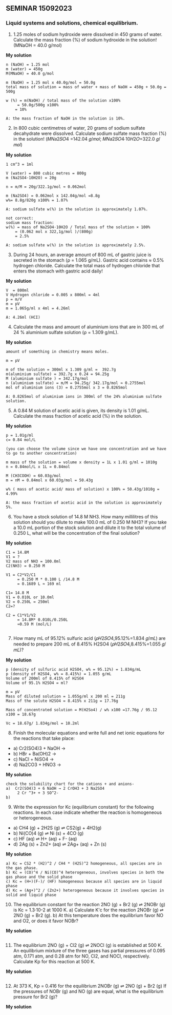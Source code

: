 
## SEMINAR 15092023


### Liquid systems and solutions, chemical equilibrium.
1. 1.25 moles of sodium hydroxide were dissolved in 450 grams of water. Calculate the mass fraction (%) of sodium hydroxide in the solution! (MNaOH = 40.0 g/mol)

**My solution**
```
n (NaOH) = 1.25 mol
m (water) = 450g 
M(MNaOH) = 40.0 g/mol

m (NaOH) = 1.25 mol x 40.0g/mol = 50.0g
total mass of solution = mass of water + mass of NaOH = 450g + 50.0g = 500g

w (%) = m(NaOH) / total mass of the solution x100%
     = 50.0g/500g x100%
    = 10%

A: the mass fraction of NaOH in the solution is 10%.

```
2.  In 800 cubic centimetres of water, 20 grams of sodium sulfate decahydrate were dissolved. Calculate sodium sulfate mass fraction (%) in the solution! (𝑀𝑁𝑎2𝑆𝑂4 =142.04 𝑔/𝑚𝑜𝑙; 𝑀𝑁𝑎2𝑆𝑂4∙10𝐻2𝑂=322.0 𝑔/𝑚𝑜𝑙)

**My solution**
```
1 cm^3 = 1ml

V (water) = 800 cubic metres = 800g
m (Na2SO4·10H2O) = 20g

n = m/M = 20g/322.1g/mol ≈ 0.062mol

m (Na2SO4) = 0.062mol x 142.04g/mol =8.8g
w%= 8.8g/820g x100% = 1.07%

A: sodium sulfate w(%) in the solution is approximately 1.07%.

not correct: 
sodium mass fraction:
w(%) = mass of Na2SO4·10H2O / Total mass of the solution × 100%
    = (0.062 mol x 322,1g/mol )/(800g)
    = 2.5%

A: sodium sulfate w(%) in the solution is approximately 2.5%.

```

3. During 24 hours, an average amount of 800 mL of gastric juice is secreted in the stomach (ρ = 1.065 g/mL). Gastric acid contains ≈ 0.5% hydrogen chloride. Calculate the total mass of hydrogen chloride that enters the stomach with gastric acid daily!

**My solution**
```
V  = 800ml 
V Hydrogen chloride = 0.005 x 800ml = 4ml
p = m/V
m = pV
m = 1.065g/ml x 4ml = 4.26ml

A: 4.26ml (HCI) 
```

4. Calculate the mass and amount of aluminium ions that are in 300 mL of 24 % aluminium sulfate solution (ρ = 1.309 g/mL).

**My solution**
```
amount of something in chemistry means moles.

m = pV

m of the solution = 300ml x 1.309 g/ml =  392.7g
m(aluminium sulfate) = 392.7g x 0.24 = 94.25g
M (aluminium sulfate ) = 342.17g/mol
n (aluminium sulfate) = m/M = 94.25g/ 342.17g/mol ≈ 0.2755mol
mol of aluminium ions (3) = 0.2755mol x 3 = 0.8265mol

A: 0.8265mol of aluminium ions in 300ml of the 24% aluminium sulfate solution.
```

5. A 0.84 M solution of acetic acid is given, its density is 1.01 g/mL. Calculate the mass fraction of acetic acid (%) in the solution.

**My solution**
```
p = 1.01g/ml
c= 0.84 mol/L

(you can choose the volume since we have one concentration and we have to go to another concentration)

m mass of the solution = volume x density = 1L x 1.01 g/ml = 1010g
n = 0.84mol/L x 1L = 0.84mol

M (CH3COOH) = 60.03g/mol
m = nM = 0.84mol x 60.03g/mol = 50.43g

w% ( mass of acetic acid/ mass of solution) x 100% = 50.43g/1010g = 4.99%

A: the mass fraction of acetic acid in the solution is approximately 5%.
```
6.  You have a stock solution of 14.8 M NH3. How many millilitres of this solution should you dilute to make 100.0 mL of 0.250 M NH3? If you take a 10.0 mL portion of the stock solution and dilute it to the total volume of 0.250 L, what will be the concentration of the final solution?

**My solution**

```
C1 = 14.8M
V1 = ? 
V2 mass of NH3 = 100.0ml
C2(NH3) = 0.250 M

V1 = C2*V2/C1
     = 0.250 M * 0.100 L /14.8 M
     = 0.1689 L ≈ 169 ml

C1= 14.8 M
V1 = 0.010L or 10.0ml
V2 = 0.250L = 250ml
C2=?

C2 = C1*V1/V2
     = 14.8M* 0.010L/0.250L
     ≈0.59 M (mol/L) 


```
7. How many mL of 95.12% sulfuric acid (𝜌𝐻2𝑆𝑂4,95.12%=1.834 𝑔/𝑚𝐿) are needed to prepare  200 mL of 8.415% H2SO4 (𝜌𝐻2𝑆𝑂4,8.415%=1.055 𝑔/𝑚𝐿)?

**My solution**
```
p (density of sulfuric acid H2SO4, w% = 95.12%) = 1.834g/mL
p (density of H2SO4, w% = 8.415%) = 1.055 g/mL
Volume of 200ml of 8.415% of H2SO4 
Volume of 95.1% H2SO4 = ml?

m = pV 
Mass of diluted solution = 1.055g/ml x 200 ml = 211g
Mass of the solute H2SO4 = 8.415% x 211g = 17.76g

Mass of concentrated solution = M(H2So4) / w% x100 =17.76g / 95.12 x100 = 18.67g

Vc = 18.67g/ 1.834g/mol = 10.2ml

```
8. Finish the molecular equations and write full and net ionic equations for the reactions that take place:
- a) Cr2(SO4)3 + NaOH → 
- b) HBr + Ba(OH)2 →
- c) NaCl + NiSO4 →
- d) Na2CO3 + HNO3 →

**My solution**
```
check the solubility chart for the cations + and anions-
a)  Cr2(SO4)3 + 6 NaOH → 2 CrOH3 + 3 Na2SO4
     2 Cr ^3+ + 3 SO^2- 
b)

```
9. Write the expression for Kc (equilibrium constant) for the following reactions. In each case indicate whether the reaction is homogeneous or heterogeneous.
- a) CH4 (g) + 2H2S (g) ⇌ CS2(g) + 4H2(g)     
- b) Ni(CO)4 (g) ⇌ Ni (s) + 4CO (g)
- c) HF (aq) ⇌ H+ (aq) + F- (aq)
- d) 2Ag (s) + Zn2+ (aq) ⇌ 2Ag+ (aq) + Zn (s)

**My solution**
```
a) Kc = CS2 * (H2)^2 / CH4 * (H2S)^2 homogeneous, all species are in the gas phase.
b) Kc = (CO)^4 / Ni(CO)^4 heterogeneous, involves species in both the gas phase and the solid phase
c) Kc = (H+)(F-)/ (HF) homogeneous because all species are in liquid phase 
d) Kc = (Ag+)^2 / (Zn2+) heterogeneous because it involves species in solid and liquid phase 
```
10. The equilibrium constant for the reaction 2NO (g) + Br2 (g) ⇌ 2NOBr (g) is Kc = 1.3·10-2 at 1000 K. a) Calculate K'c for the reaction 2NOBr (g) ⇌ 2NO (g) + Br2 (g). b) At this temperature does the equilibrium favor NO and O2, or does it favor NOBr?

**My solution**
```
```
11. The equilibrium 2NO (g) + Cl2 (g) ⇌ 2NOCl (g) is established at 500 K. An equilibrium mixture of the three gases has partial pressures of 0.095 atm, 0.171 atm, and 0.28 atm for NO, Cl2, and NOCl, respectively. Calculate Kp for this reaction at 500 K.

**My solution**
```
```
12. At 373 K, Kp = 0.416 for the equilibrium 2NOBr (g) ⇌ 2NO (g) + Br2 (g) If the pressures of NOBr (g) and NO (g) are equal, what is the equilibrium pressure for Br2 (g)?  

**My solution**
```
```
